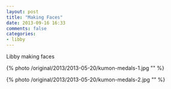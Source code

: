```yaml
---
layout: post
title: "Making Faces"
date: 2013-09-16 16:33
comments: false
categories: 
- libby
---
```

Libby making faces

{% photo /original/2013/2013-05-20/kumon-medals-1.jpg "" %}

{% photo /original/2013/2013-05-20/kumon-medals-2.jpg "" %}
